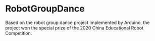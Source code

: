 # RobotGroupDance
Based on the robot group dance project implemented by Arduino, the project won the special prize of the 2020 China Educational Robot Competition.
